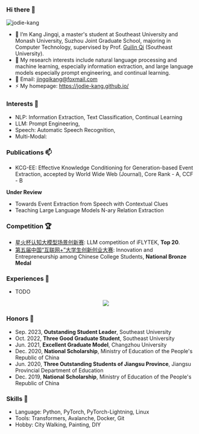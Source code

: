 
<!--
**jodie-kang/jodie-kang** is a ✨ _special_ ✨ repository because its `README.md` (this file) appears on your GitHub profile.
Here are some ideas to get you started:

- 🔭 I’m currently working on ...
- 🌱 I’m currently learning ...
- 👯 I’m looking to collaborate on ...
- 🤔 I’m looking for help with ...
- 💬 Ask me about ...
- 📫 How to reach me: ...
- 😄 Pronouns: ...
- ⚡ Fun fact: ...
-->

### Hi there 👋

<p align="left"> <img src="https://komarev.com/ghpvc/?username=jodie-kang" alt="jodie-kang" /> </p>

- 🔭 I’m Kang Jingqi, a master's student at Southeast University and Monash University, Suzhou Joint Graduate School, majoring in Computer Technology, supervised by Prof. [Guilin Qi](https://cse.seu.edu.cn/2019/0103/c23024a257135/pagem.htm) (Southeast University). 
- 🌱 My research interests include natural language processing and machine learning, especially information extraction, and large language models especially prompt engineering, and continual learning.
- 💬 Email: jingqikang@foxmail.com
- ⚡ My homepage: https://jodie-kang.github.io/

### Interests 🎈  
- NLP: Information Extraction, Text Classification, Continual Learning
- LLM: Prompt Engineering,
- Speech: Automatic Speech Recognition,
- Multi-Modal: 

### Publications 📫
- KCG-EE: Effective Knowledge Conditioning for Generation-based Event Extraction, accepted by World Wide Web (Journal), Core Rank - A, CCF - B

**Under Review**
- Towards Event Extraction from Speech with Contextual Clues
- Teaching Large Language Models N-ary Relation Extraction

### Competition 🏆
- [星火杯认知大模型场景创新赛](http://challenge.xfyun.cn/xinghuo): LLM competition of iFLYTEK, **Top 20**.
- [第五届中国“互联网+”大学生创新创业大赛](https://cy.ncss.cn/): Innovation and Entrepreneurship among Chinese College Students, **National Bronze Medal**

### Experiences 👯
- TODO


  <p align="center">
    <a align="center" href="https://github.com/anuraghazra/github-readme-stats">
       <img src="https://github-readme-stats.vercel.app/api?username=jodie-kang&count_private=true&show_icons=true"/>
    </a>
  </p>

### Honors 🎉
- Sep. 2023, **Outstanding Student Leader**, Southeast University
- Oct. 2022, **Three Good Graduate Student**, Southeast University
- Jun. 2021, **Excellent Graduate Model**, Changzhou University
- Dec. 2020, **National Scholarship**, Ministry of Education of the People's Republic of China
- Jun. 2020, **Three Outstanding Students of Jiangsu Province**, Jiangsu Provincial Department of Education
- Dec. 2019, **National Scholarship**, Ministry of Education of the People's Republic of China

### Skills 🎯
- Language: Python, PyTorch, PyTorch-Lightning, Linux
- Tools: Transformers, Avalanche, Docker, Git
- Hobby: City ​​Walking, Painting, DIY
